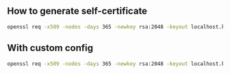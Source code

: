 ## How to generate self-certificate

```bash
openssl req -x509 -nodes -days 365 -newkey rsa:2048 -keyout localhost.key -out localhost.crt
```

## With custom config

```bash
openssl req -x509 -nodes -days 365 -newkey rsa:2048 -keyout localhost.key -out localhost.crt -config openssl.cnf
```
